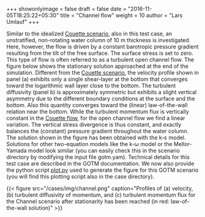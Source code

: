 +++
showonlyimage = false
draft = false
date = "2016-11-05T18:25:22+05:30"
title = "Channel flow"
weight = 10
author = "Lars Umlauf"
+++

Similar to the idealized [Couette scenario](/cases/couette), also in this test case, 
an unstratified, non-rotating water column of 10 m thickness is investigated. 
Here, however, the flow is driven by a constant barotropic pressure gradient 
resulting from the tilt of the free surface. The surface stress is set to zero. 
This type of flow is often referred to as a turbulent open channel flow. The figure 
below shows the stationary solution approached at the end of the simulation. 
Different from the [Couette scenario](/cases/couette), the velocity profile shown in 
panel (a) exhibits only a single shear-layer at the bottom that converges 
toward the logarithmic wall layer close to the bottom. The turbulent 
diffusivity (panel b) is approximately symmetric but exhibits a slight vertical 
asymmetry due to the different boundary conditions at the surface and the 
bottom. Also this quantity converges toward the (linear) law-of-the-wall 
relation near the bottom. While the turbulent momentum flux is vertically 
constant in the [Couette flow](/cases/couette), for the open channel flow we find a 
linear variation. The vertical stress divergence is thus constant, and exactly 
balances the (constant) pressure gradient throughout the water column. The 
solution shown in the figure has been obtained with the k-ε model. Solutions 
for other two-equation models like the k-ω model or the Mellor-Yamada model look 
similar (you can easily check this in the scenario  directory by modifying the
input file gotm.yam). Technical details for this test case are 
described in the GOTM documentation. We now also provide the python script
[plot.py](https://raw.githubusercontent.com/gotm-model/cases/master/channel/plot.py) 
used to generate the figure for this GOTM scenario (you will find this plotting script
also in the case directory).

{{< figure src="/cases/img/channel.png" caption="Profiles of (a) velocity, (b) turbulent diffusivity of momentum, and (c) turbulent momentum flux for the Channel scenario after stationarity has been reached (in red: law-of-the-wall solution)" >}}

